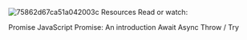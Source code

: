 ![75862d67ca51a042003c](https://user-images.githubusercontent.com/65639270/209287019-caaa7df2-8f6d-42ca-ad76-c17c60554a1e.jpg)
Resources
Read or watch:

Promise
JavaScript Promise: An introduction
Await
Async
Throw / Try
